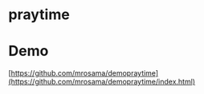 # praytime
# Demo
 
  [https://github.com/mrosama/demopraytime](https://github.com/mrosama/demopraytime/index.html)
 
